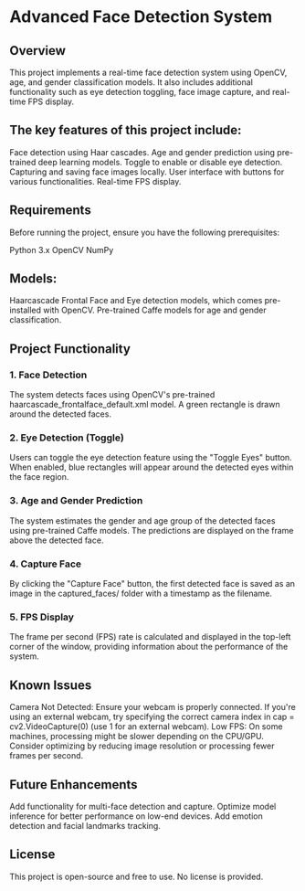 # Advanced Face Detection System

## Overview
This project implements a real-time face detection system using OpenCV, age, and gender classification models. It also includes additional functionality such as eye detection toggling, face image capture, and real-time FPS display.

## The key features of this project include:

Face detection using Haar cascades.
Age and gender prediction using pre-trained deep learning models.
Toggle to enable or disable eye detection.
Capturing and saving face images locally.
User interface with buttons for various functionalities.
Real-time FPS display.

## Requirements
Before running the project, ensure you have the following prerequisites:

Python 3.x
OpenCV
NumPy

## Models:
Haarcascade Frontal Face and Eye detection models, which comes pre-installed with OpenCV.
Pre-trained Caffe models for age and gender classification.

## Project Functionality
### 1. Face Detection
The system detects faces using OpenCV's pre-trained haarcascade_frontalface_default.xml model. A green rectangle is drawn around the detected faces.

### 2. Eye Detection (Toggle)
Users can toggle the eye detection feature using the "Toggle Eyes" button. When enabled, blue rectangles will appear around the detected eyes within the face region.

### 3. Age and Gender Prediction
The system estimates the gender and age group of the detected faces using pre-trained Caffe models. The predictions are displayed on the frame above the detected face.

### 4. Capture Face
By clicking the "Capture Face" button, the first detected face is saved as an image in the captured_faces/ folder with a timestamp as the filename.

### 5. FPS Display
The frame per second (FPS) rate is calculated and displayed in the top-left corner of the window, providing information about the performance of the system.

## Known Issues
Camera Not Detected: Ensure your webcam is properly connected. If you're using an external webcam, try specifying the correct camera index in cap = cv2.VideoCapture(0) (use 1 for an external webcam).
Low FPS: On some machines, processing might be slower depending on the CPU/GPU. Consider optimizing by reducing image resolution or processing fewer frames per second.

## Future Enhancements
Add functionality for multi-face detection and capture.
Optimize model inference for better performance on low-end devices.
Add emotion detection and facial landmarks tracking.

## License
This project is open-source and free to use. No license is provided.
